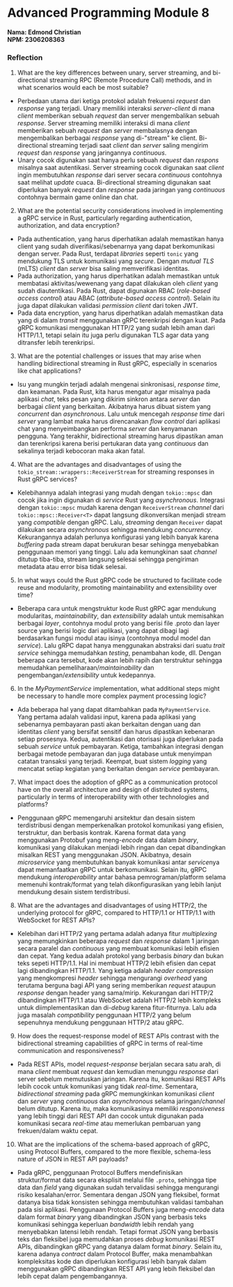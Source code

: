 # Advanced Programming Module 8
**Nama: Edmond Christian**<br>
**NPM: 2306208363**


### Reflection
1. What are the key differences between unary, server streaming, and bi-directional streaming RPC (Remote Procedure Call) methods, and in what scenarios would each be most suitable?
- Perbedaan utama dari ketiga protokol adalah frekuensi *request* dan *response* yang terjadi. Unary memiliki interaksi *server*-*client* di mana *client* memberikan sebuah *request* dan server mengembalikan sebuah *response*. Server streaming memiliki interaksi di mana *client* memberikan sebuah *request* dan *server* membalasnya dengan mengembalikan berbagai *response* yang di-"stream" ke client. Bi-directional streaming terjadi saat *client* dan *server* saling mengirim *request* dan *response* yang jaringannya *continuous*.
- Unary cocok digunakan saat hanya perlu sebuah *request* dan *respons* misalnya saat autentikasi. Server streaming cocok digunakan saat *client* ingin membutuhkan *response* dari server secara *continuous* contohnya saat melihat *update* cuaca. Bi-directional streaming digunakan saat diperlukan banyak *request* dan *response* pada jaringan yang *continuous* contohnya bermain game online dan chat.
2. What are the potential security considerations involved in implementing a gRPC service in Rust, particularly regarding authentication, authorization, and data encryption?
- Pada authentication, yang harus diperhatikan adalah memastikan hanya client yang sudah diverifikasi/sebenarnya yang dapat berkomunikasi dengan server. Pada Rust, terdapat *libraries* seperti `tonic` yang mendukung TLS untuk komunikasi yang *secure*. Dengan *mutual TLS* (mLTS) *client* dan *server* bisa saling memverifikasi identitas.
- Pada authorization, yang harus diperhatikan adalah memastikan untuk membatasi aktivitas/wewenang yang dapat dilakukan oleh *client* yang sudah diautentikasi. Pada Rust, dapat digunakan RBAC (*role-based access control*) atau ABAC (*attribute-based access control*). Selain itu juga dapat dilakukan validasi *permission* *client* dari token JWT.
- Pada data encryption, yang harus diperhatikan adalah memastikan data yang di dalam *transit* menggunakan gRPC terenkripsi dengan kuat. Pada gRPC komunikasi menggunakan HTTP/2 yang sudah lebih aman dari HTTP/1.1, tetapi selain itu juga perlu digunakan TLS agar data yang ditransfer lebih terenkripsi.
3. What are the potential challenges or issues that may arise when handling bidirectional streaming in Rust gRPC, especially in scenarios like chat applications?
- Isu yang mungkin terjadi adalah mengenai sinkronisasi, *response time*, dan keamanan. Pada Rust, kita harus mengatur agar misalnya pada aplikasi *chat*, teks pesan yang dikirim sinkron antara *server* dan berbagai *client* yang berkaitan. Akibatnya harus dibuat sistem yang *concurrent* dan *asynchronous*. Lalu untuk mencegah *response time* dari *server* yang lambat maka harus direncanakan *flow control* dari aplikasi chat yang menyeimbangkan performa *server* dan kenyamanan pengguna. Yang terakhir, bidirectional streaming harus dipastikan aman dan terenkripsi karena berisi pertukaran data yang *continuous* dan sekalinya terjadi kebocoran maka akan fatal.
4. What are the advantages and disadvantages of using the `tokio_stream::wrappers::ReceiverStream` for streaming responses in Rust gRPC services?
- Kelebihannya adalah integrasi yang mudah dengan `tokio::mpsc` dan cocok jika ingin digunakan di *service* Rust yang *asynchronous*. Integrasi dengan `tokio::mpsc` mudah karena dengan `ReceiverStream` *channel* dari `tokio::mpsc::Receiver<T>` dapat langsung dikonversikan menjadi stream yang *compatible* dengan gRPC. Lalu, *streaming* dengan `Receiver` dapat dilakukan secara *asynchronous* sehingga mendukung *concurrency*. Kekurangannya adalah perlunya konfigurasi yang lebih banyak karena *buffering* pada stream dapat berukuran besar sehingga menyebabkan penggunaan memori yang tinggi. Lalu ada kemungkinan saat *channel* ditutup tiba-tiba, stream langsung selesai sehingga pengiriman metadata atau error bisa tidak selesai.
5. In what ways could the Rust gRPC code be structured to facilitate code reuse and modularity, promoting maintainability and extensibility over time?
- Beberapa cara untuk mengstruktur kode Rust gRPC agar mendukung modularitas, *maintainability*, dan *extensibility* adalah untuk memisahkan berbagai *layer*, contohnya modul proto yang berisi file .proto dan layer source yang berisi logic dari aplikasi, yang dapat dibagi lagi berdasarkan fungsi modul atau isinya (contohnya modul model dan *service*). Lalu gRPC dapat hanya menggunakan abstraksi dari suatu *trait* *service* sehingga memudahkan *testing*, penambahan kode, dll. Dengan beberapa cara tersebut, kode akan lebih rapih dan terstruktur sehingga memudahkan pemeliharaan/*maintainability* dan pengembangan/*extensibility* untuk kedepannya.
6. In the *MyPaymentService* implementation, what additional steps might be necessary to handle more complex payment processing logic?
- Ada beberapa hal yang dapat ditambahkan pada `MyPaymentService`. Yang pertama adalah validasi input, karena pada aplikasi yang sebenarnya pembayaran pasti akan berkaitan dengan uang dan identitas *client* yang bersifat sensitif dan harus dipastikan kebenaran setiap prosesnya. Kedua, autentikasi dan otorisasi juga diperlukan pada sebuah *service* untuk pembayaran. Ketiga, tambahkan integrasi dengan berbagai metode pembayaran dan juga database untuk menyimpan catatan transaksi yang terjadi. Keempat, buat sistem *logging* yang mencatat setiap kegiatan yang berkaitan dengan *service* pembayaran.
7. What impact does the adoption of gRPC as a communication protocol have on the overall architecture and design of distributed systems, particularly in terms of interoperability with other technologies and platforms?
- Penggunaan gRPC memengaruhi arsitektur dan desain sistem terdistribusi dengan memperkenalkan protokol komunikasi yang efisien, terstruktur, dan berbasis kontrak. Karena format data yang menggunakan Protobuf yang meng-*encode* data dalam *binary*, komunikasi yang dilakukan menjadi lebih ringan dan cepat dibandingkan misalkan REST yang menggunakan JSON. Akibatnya, desain *microservice* yang membutuhkan banyak komunikasi antar *service*nya dapat memanfaatkan gRPC untuk berkomunikasi. Selain itu, gRPC mendukung *interoperability*  antar bahasa pemrograman/platform selama memenuhi kontrak/format yang telah dikonfigurasikan yang lebih lanjut mendukung desain sistem terdistribusi.
8. What are the advantages and disadvantages of using HTTP/2, the underlying protocol for gRPC, compared to HTTP/1.1 or HTTP/1.1 with WebSocket for REST APIs?
- Kelebihan dari HTTP/2 yang pertama adalah adanya fitur *multiplexing* yang memungkinkan beberapa *request* dan *response* dalam 1 jaringan secara paralel dan *continuous* yang membuat komunikasi lebih efisien dan cepat. Yang kedua adalah protokol yang berbasis *binary* dan bukan teks sepeti HTTP/1.1. Hal ini membuat HTTP/2 lebih efisien dan cepat lagi dibandingkan HTTP/1.1. Yang ketiga adalah *header compression* yang mengkompresi *header* sehingga mengurangi *overhead* yang terutama berguna bagi API yang sering memberikan *request* ataupun *response* dengan header yang sama/mirip. Kekurangan dari HTTP/2 dibandingkan HTTP/1.1 atau WebSocket adalah HTTP/2 lebih kompleks untuk diimplementasikan dan di-*debug* karena fitur-fiturnya. Lalu ada juga masalah *compatibility* penggunaan HTTP/2 yang belum sepenuhnya mendukung penggunaan HTTP/2 atau gRPC.
9. How does the request-response model of REST APIs contrast with the bidirectional streaming capabilities of gRPC in terms of real-time communication and responsiveness?
- Pada REST APIs, model *request-response* berjalan secara satu arah, di mana *client* membuat *request* dan kemudian menunggu *response* dari server sebelum memutuskan jaringan. Karena itu, komunikasi REST APIs lebih cocok untuk komunikasi yang tidak *real-time*. Sementara, *bidirectional streaming* pada gRPC memungkinkan komunikasi *client* dan *server* yang *continuous* dan *asynchronous* selama jaringan/*channel* belum ditutup. Karena itu, maka komunikasinya memiliki *responsiveness* yang lebih tinggi dari REST API dan cocok untuk digunakan pada komunikasi secara *real-time* atau memerlukan pembaruan yang frekuen/dalam waktu cepat.
10. What are the implications of the schema-based approach of gRPC, using Protocol Buffers, compared to the more flexible, schema-less nature of JSON in REST API payloads?
- Pada gRPC, penggunaan Protocol Buffers mendefinisikan struktur/format data secara eksplisit melalui file `.proto`, sehingga tipe data dan *field* yang digunakan sudah tervalidasi sehingga mengurangi risiko kesalahan/error. Sementara dengan JSON yang fleksibel, format datanya bisa tidak konsisten sehingga membutuhkan validasi tambahan pada sisi aplikasi. Penggunaan Protocol Buffers juga meng-*encode* data dalam format *binary* yang dibandingkan JSON yang berbasis teks komunikasi sehingga keperluan *bandwidth* lebih rendah yang menyebabkan latensi lebih rendah. Tetapi format JSON yang berbasis teks dan fleksibel juga memudahkan proses *debug* komunikasi REST APIs, dibandingkan gRPC yang datanya dalam format *binary*. Selain itu, karena adanya *contract* dalam Protocol Buffer, maka menambahkan kompleksitas kode dan diperlukan konfigurasi lebih banyak dalam menggunakan gRPC dibandingkan REST API yang lebih fleksibel dan lebih cepat dalam pengembangannya. 